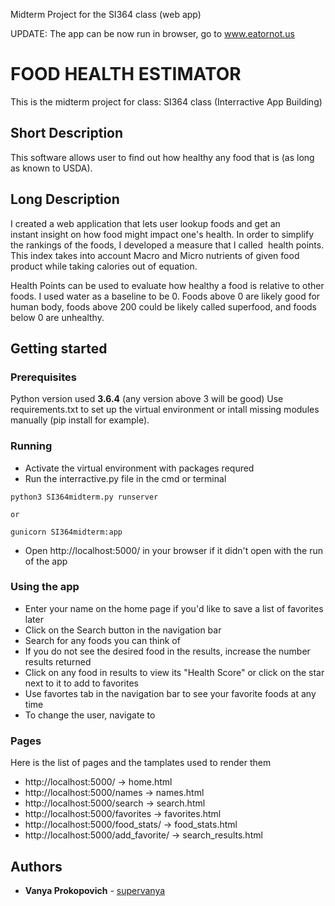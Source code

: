 Midterm Project for the SI364 class (web app)

UPDATE: The app can be now run in browser, go to www.eatornot.us

# FOOD HEALTH ESTIMATOR
  This is the midterm project for class:
  SI364  class (Interractive App Building)

## Short Description
This software allows user to find out how healthy any food that is (as long as known to USDA).

## Long Description
I created a web application that lets user lookup foods and get an instant insight on how food might impact one's health. In order to simplify the rankings of the foods, I developed a measure that I called  health points. This index takes into account Macro and Micro nutrients of given food product while taking calories out of equation.

Health Points can be used to evaluate how healthy a food is relative to other foods. I used water as a baseline to be 0. Foods above 0 are likely good for human body, foods above 200 could be likely called superfood, and foods below 0 are unhealthy.


## Getting started

### Prerequisites
Python version used **3.6.4** (any version above 3 will be good)
Use requirements.txt to set up the virtual environment or intall missing modules manually (pip install for example).

### Running
* Activate the virtual environment with packages requred
* Run the interractive.py file in the cmd or terminal
```
python3 SI364midterm.py runserver

or

gunicorn SI364midterm:app
```
* Open http://localhost:5000/ in your browser if it didn't open with the run of the app

### Using the app
* Enter your name on the home page if you'd like to save a list of favorites later
* Click on the Search button in the navigation bar
* Search for any foods you can think of
* If you do not see the desired food in the results, increase the number results returned
* Click on any food in results to view its "Health Score" or click on the star next to it to add to favorites
* Use favortes tab in the navigation bar to see your favorite foods at any time
* To change the user, navigate to 

### Pages
Here is the list of pages and the tamplates used to render them

* http://localhost:5000/          -> home.html
* http://localhost:5000/names     -> names.html
* http://localhost:5000/search    -> search.html
* http://localhost:5000/favorites -> favorites.html
* http://localhost:5000/food_stats/<ndbno>   -> food_stats.html
* http://localhost:5000/add_favorite/<ndbno> -> search_results.html



## Authors
* **Vanya Prokopovich** - [supervanya](https://github.com/supervanya)


